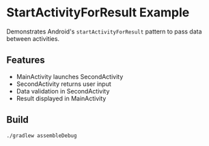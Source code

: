 # StartActivityForResult Example

Demonstrates Android's `startActivityForResult` pattern to pass data between activities.

## Features
- MainActivity launches SecondActivity
- SecondActivity returns user input
- Data validation in SecondActivity
- Result displayed in MainActivity

## Build
```bash
./gradlew assembleDebug